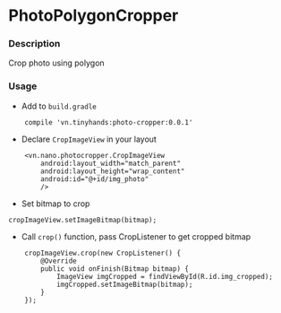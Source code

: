 # PhotoPolygonCropper
### Description
Crop photo using polygon
### Usage
- Add to `build.gradle` 

```
    compile 'vn.tinyhands:photo-cropper:0.0.1'
```
- Declare `CropImageView` in your layout
```
    <vn.nano.photocropper.CropImageView
        android:layout_width="match_parent"
        android:layout_height="wrap_content"
        android:id="@+id/img_photo"
        />
```
- Set bitmap to crop
```
cropImageView.setImageBitmap(bitmap);
```
- Call `crop()` function, pass CropListener to get cropped bitmap
```
    cropImageView.crop(new CropListener() {
        @Override
        public void onFinish(Bitmap bitmap) {
            ImageView imgCropped = findViewById(R.id.img_cropped);
            imgCropped.setImageBitmap(bitmap);
        }
    });
````


